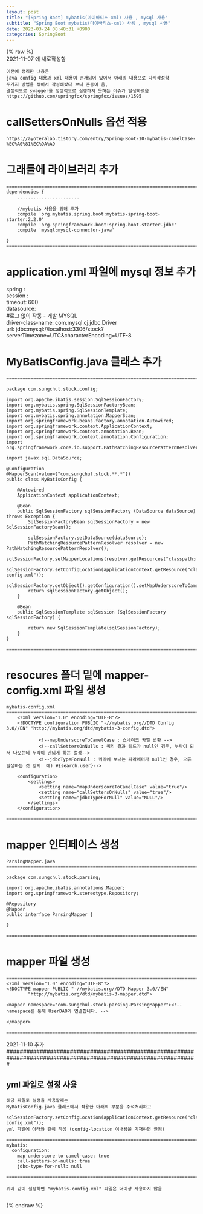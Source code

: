 ```yaml
---  
layout: post  
title: "[Spring Boot] mybatis(마이바티스-xml) 사용 , mysql 사용"  
subtitle: "Spring Boot mybatis(마이바티스-xml) 사용 , mysql 사용"  
date: 2023-03-24 08:40:31 +0900  
categories: SpringBoot  
---  
```

{% raw %}  
2021-11-07 에 새로작성함  
  
	이전에 정리한 내용은  
	java config 내용과 xml 내용이 혼재되어 있어서 아래의 내용으로 다시작성함  
	두가지 방법을 섞어서 작성해놨다 보니 혼동이 옴,  
	결정적으로 swagger를 정상적으로 실행하지 못하는 이슈가 발생하였음  
	https://github.com/springfox/springfox/issues/1595  
  
# callSettersOnNulls  옵션 적용  
	https://ayoteralab.tistory.com/entry/Spring-Boot-10-mybatis-camelCase-%EC%A0%81%EC%9A%A9  
  
# 그래들에 라이브러리 추가  
  
	=================================================================================================================  
	dependencies {  
		.......................  
  
		//mybatis 사용을 위해 추가  
		compile 'org.mybatis.spring.boot:mybatis-spring-boot-starter:2.2.0'  
		compile 'org.springframework.boot:spring-boot-starter-jdbc'  
		compile 'mysql:mysql-connector-java'  
  
	}  
	=================================================================================================================  
  
# application.yml 파일에 mysql 정보 추가  
spring :  
  session :  
    timeout: 600  
  datasource:  
    #로그 없이 작동 - 개발 MYSQL  
    driver-class-name: com.mysql.cj.jdbc.Driver  
    url: jdbc:mysql://localhost:3306/stock?serverTimezone=UTC&characterEncoding=UTF-8  
  
# MyBatisConfig.java 클래스 추가  
  
	=================================================================================================================  
  
	package com.sungchul.stock.config;  
  
	import org.apache.ibatis.session.SqlSessionFactory;  
	import org.mybatis.spring.SqlSessionFactoryBean;  
	import org.mybatis.spring.SqlSessionTemplate;  
	import org.mybatis.spring.annotation.MapperScan;  
	import org.springframework.beans.factory.annotation.Autowired;  
	import org.springframework.context.ApplicationContext;  
	import org.springframework.context.annotation.Bean;  
	import org.springframework.context.annotation.Configuration;  
	import org.springframework.core.io.support.PathMatchingResourcePatternResolver;  
  
	import javax.sql.DataSource;  
  
	@Configuration  
	@MapperScan(value={"com.sungchul.stock.**.*"})  
	public class MyBatisConfig {  
  
		@Autowired  
		ApplicationContext applicationContext;  
  
		@Bean  
		public SqlSessionFactory sqlSessionFactory (DataSource dataSource) throws Exception {  
			SqlSessionFactoryBean sqlSessionFactory = new SqlSessionFactoryBean();  
  
			sqlSessionFactory.setDataSource(dataSource);  
			PathMatchingResourcePatternResolver resolver = new PathMatchingResourcePatternResolver();  
			sqlSessionFactory.setMapperLocations(resolver.getResources("classpath:mapper/*Mapper.xml"));  
			sqlSessionFactory.setConfigLocation(applicationContext.getResource("classpath:mybatis-config.xml"));  
			sqlSessionFactory.getObject().getConfiguration().setMapUnderscoreToCamelCase(true);  
			return sqlSessionFactory.getObject();  
		}  
  
		@Bean  
		public SqlSessionTemplate sqlSession (SqlSessionFactory sqlSessionFactory) {  
  
			return new SqlSessionTemplate(sqlSessionFactory);  
		}  
	}  
  
	=================================================================================================================  
  
# resocures 폴더 밑에  mapper-config.xml 파일 생성  
  
	mybatis-config.xml  
	=================================================================================================================  
		<?xml version="1.0" encoding="UTF-8"?>  
		<!DOCTYPE configuration PUBLIC "-//mybatis.org//DTD Config 3.0//EN" "http://mybatis.org/dtd/mybatis-3-config.dtd">  
  
				<!--mapUnderscoreToCamelCase : 스네이크 카멜 변환 -->  
				<!--callSettersOnNulls : 쿼리 결과 필드가 null인 경우, 누락이 되서 나오는데 누락이 안되게 하는 설정-->  
				<!--jdbcTypeForNull : 쿼리에 보내는 파라메터가 null인 경우, 오류 발생하는 것 방지  예) #{search.user}-->  
  
		<configuration>  
			<settings>  
				<setting name="mapUnderscoreToCamelCase" value="true"/>  
				<setting name="callSettersOnNulls" value="true"/>  
				<setting name="jdbcTypeForNull" value="NULL"/>  
			</settings>  
		</configuration>  
  
	=================================================================================================================  
  
# mapper 인터페이스 생성  
  
	ParsingMapper.java  
	=================================================================================================================  
  
	package com.sungchul.stock.parsing;  
  
	import org.apache.ibatis.annotations.Mapper;  
	import org.springframework.stereotype.Repository;  
  
	@Repository  
	@Mapper  
	public interface ParsingMapper {  
  
	}  
  
	=================================================================================================================  
  
# mapper 파일 생성  
  
	=================================================================================================================  
	<?xml version="1.0" encoding="UTF-8"?>  
	<!DOCTYPE mapper PUBLIC "-//mybatis.org//DTD Mapper 3.0//EN"  
			"http://mybatis.org/dtd/mybatis-3-mapper.dtd">  
  
	<mapper namespace="com.sungchul.stock.parsing.ParsingMapper"><!--namespace를 통해 UserDAO와 연결합니다. -->  
  
	</mapper>  
  
	=================================================================================================================  
  
2021-11-10 추가  
#################################################################################################################  
## yml 파일로 설정 사용  
	해당 파일로 설정을 사용할때는  
	MyBatisConfig.java 클래스에서 적용한 아래의 부분을 주석처리하고  
		sqlSessionFactory.setConfigLocation(applicationContext.getResource("classpath:mybatis-config.xml"));  
	yml 파일에 아래와 같이 작성 (config-location 이내용을 기재하면 안됨)  
  
	=================================================================================================================  
	mybatis:  
	  configuration:  
		map-underscore-to-camel-case: true  
		call-setters-on-nulls: true  
		jdbc-type-for-null: null  
  
	=================================================================================================================  
  
	위와 같이 설정하면 "mybatis-config.xml" 파일은 더이상 사용하지 않음  
			                                                                                                                                                                                                                                                                                                                                                                                                                                                                                                                                                                                                                                                                                                                                                                                                                                                                                                                                                                                                                                                                                                                                                                                                                                                                                                                                                                                                                                                                                                                                                                                                                                                                                                                                                                                                                                                                                                                                                                                                                                                                                                                                                                                                                                                                                                                                                                                                                                                                                                                                                                                                                                                                                                                                                                                                                                                                                                                                                                                                                                                                                                                                                                                                                                                                                                                                                                                                                                                                                                                                                                                                                                                                                                                                                                                                                                                                                                                                                                                                                                                                                                                                                                                                                                                                                                                                                                                                                                                                                                                                                                                                                                                                                                                                                                                                                                                                                                                                                                                                                                                                                                                                                                                                                                                                                                                                                                                                                                                                                                                                                                                                                                                                                                                                                                                                                                                                                                                                                                                                                                                                                                                                                                                                                                                                                                                                                                                                                                                                                     
{% endraw %}